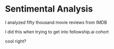 # Sentimental Analysis
I analyzed fifty thousand movie reviews from IMDB

I did this when trying to get into fellowship.ai cohort

cool right? 
